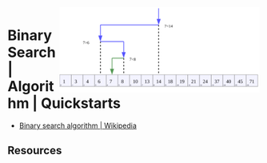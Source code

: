 <img src="../assets/Binary_Search_Depiction.svg" alt="Binary Search Depiction" style="width: 400px;" align="right">

# Binary Search | Algorithm | Quickstarts
- [Binary search algorithm | Wikipedia](https://en.wikipedia.org/wiki/Binary_search_algorithm)

## Resources


